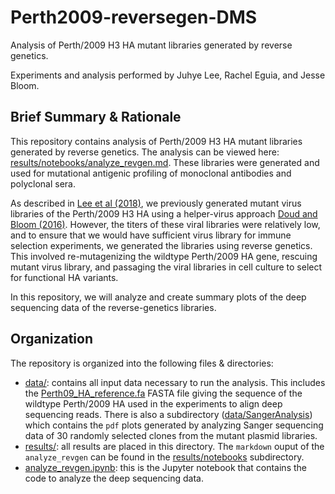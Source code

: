# Perth2009-reversegen-DMS
Analysis of Perth/2009 H3 HA mutant libraries generated by reverse genetics.

Experiments and analysis performed by Juhye Lee, Rachel Eguia, and Jesse Bloom.

## Brief Summary & Rationale
This repository contains analysis of Perth/2009 H3 HA mutant libraries generated by reverse genetics. 
The analysis can be viewed here: [results/notebooks/analyze_revgen.md](./results/notebooks/analyze_revgen.md).
These libraries were generated and used for mutational antigenic profiling of monoclonal antibodies and polyclonal sera. 

As described in [Lee et al (2018)](https://www.pnas.org/content/115/35/E8276), we previously generated mutant virus libraries of the Perth/2009 H3 HA using a helper-virus approach [Doud and Bloom (2016)](https://www.mdpi.com/1999-4915/8/6/155).
However, the titers of these viral libraries were relatively low, and to ensure that we would have sufficient virus library for immune selection experiments, we generated the libraries using reverse genetics. 
This involved re-mutagenizing the wildtype Perth/2009 HA gene, rescuing mutant virus library, and passaging the viral libraries in cell culture to select for functional HA variants.

In this repository, we will analyze and create summary plots of the deep sequencing data of the reverse-genetics libraries. 

## Organization
The repository is organized into the following files & directories:

  - [data/](./data): contains all input data necessary to run the analysis. This includes the [Perth09_HA_reference.fa](./data/Perth09_HA_reference.fa) FASTA file giving the sequence of the wildtype Perth/2009 HA used in the experiments to align deep sequencing reads. There is also a subdirectory ([data/SangerAnalysis](./data/SangerAnalysis/)) which contains the `pdf` plots generated by analyzing Sanger sequencing data of 30 randomly selected clones from the mutant plasmid libraries.
  - [results/](./results): all results are placed in this directory. The `markdown` ouput of the `analyze_revgen` can be found in the [results/notebooks](./results/notebooks) subdirectory.
  - [analyze_revgen.ipynb](analyze_revgen.ipynb): this is the Jupyter notebook that contains the code to analyze the deep sequencing data.